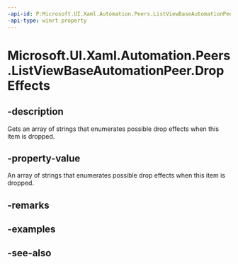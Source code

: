 ```yaml
---
-api-id: P:Microsoft.UI.Xaml.Automation.Peers.ListViewBaseAutomationPeer.DropEffects
-api-type: winrt property
---
```


<!-- Property syntax
public string[] DropEffects { get; }
-->

# Microsoft.UI.Xaml.Automation.Peers.ListViewBaseAutomationPeer.DropEffects

## -description
Gets an array of strings that enumerates possible drop effects when this item is dropped.

## -property-value
An array of strings that enumerates possible drop effects when this item is dropped.

## -remarks

## -examples

## -see-also
